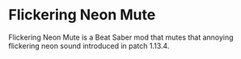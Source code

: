 ﻿# Flickering Neon Mute

Flickering Neon Mute is a Beat Saber mod that mutes that annoying flickering neon sound introduced in patch 1.13.4.
